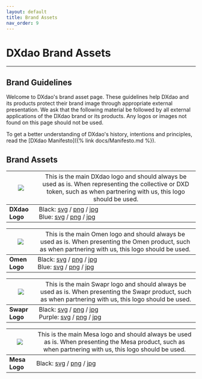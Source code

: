 ```yaml
---
layout: default
title: Brand Assets
nav_order: 9
---
```


# DXdao Brand Assets

___

## Brand Guidelines

Welcome to DXdao's brand asset page. These guidelines help DXdao and its products protect their brand image through appropriate external presentation. We ask that the following material be followed by all external applications of the DXdao brand or its products. Any logos or images not found on this page should not be used.

To get a better understanding of DXdao's history, intentions and principles, read the [DXdao Manifesto]({% link docs/Manifesto.md %}).

## Brand Assets

|![](https://dxdao.eth.link/DXD.svg)|  <span style="font-weight:normal">This is the main DXdao logo and should always be used as is. When representing the collective or DXD token, such as when partnering with us, this logo should be used.</span> |
|-----------------------------------|--|
|     **DXdao Logo**                               | Black: [svg](https://dxdao.eth.link/brand/dxdao-black.svg) / [png](https://dxdao.eth.link/brand/dxdao-black.png) / [jpg](https://dxdao.eth.link/brand/dxdao-black.jpg) <br/> Blue: [svg](https://dxdao.eth.link/brand/dxdao-blue.svg) / [png](https://dxdao.eth.link/brand/dxdao-blue.png) / [jpg](https://dxdao.eth.link/brand/dxdao-blue.jpg) |

|![](https://dxdao.eth.link/Omen.svg)|  <span style="font-weight:normal">This is the main Omen logo and should always be used as is. When presenting the Omen product, such as when partnering with us, this logo should be used.</span> |
|-----------------------------------|--|
|     **Omen Logo**                               | Black: [svg](https://dxdao.eth.link/brand/omen-black.svg) / [png](https://dxdao.eth.link/brand/omen-black.png) / [jpg](https://dxdao.eth.link/brand/omen-black.jpg)<br/> Blue: [svg](https://dxdao.eth.link/brand/omen-blue.svg) / [png](https://dxdao.eth.link/brand/omen-blue.png) / [jpg](https://dxdao.eth.link/brand/omen-blue.jpg) |

|![](https://dxdao.eth.link/Dxswap.svg)|  <span style="font-weight:normal">This is the main Swapr logo and should always be used as is. When presenting the Swapr product, such as when partnering with us, this logo should be used.</span> |
|-----------------------------------|--|
|     **Swapr Logo**                               | Black: [svg](https://dxdao.eth.link/brand/dxswap-black.svg) / [png](https://dxdao.eth.link/brand/dxswap-black.png) / [jpg](https://dxdao.eth.link/brand/dxswap-black.jpg)<br/>Purple: [svg](https://dxdao.eth.link/brand/dxswap-purple.svg) / [png](https://dxdao.eth.link/brand/dxswap-purple.png) / [jpg](https://dxdao.eth.link/brand/dxswap-purple.jpg) |

|![](https://dxdao.eth.link/Mesa.svg)|  <span style="font-weight:normal">This is the main Mesa logo and should always be used as is. When presenting the Mesa product, such as when partnering with us, this logo should be used.</span> |
|-----------------------------------|--|
|     **Mesa Logo**                               | Black: [svg](https://dxdao.eth.link/brand/mesa-black.svg) / [png](https://dxdao.eth.link/brand/mesa-black.png) / [jpg](https://dxdao.eth.link/brand/mesa-black.jpg) |